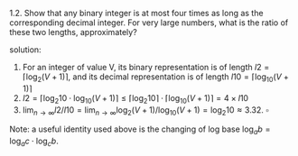 1.2. Show that any binary integer is at most four times as long as the corresponding decimal integer.
For very large numbers, what is the ratio of these two lengths, approximately?

solution:
1. For an integer of value V, its binary representation is of length $l2 = \lceil \log_2(V+1)\rceil$, and its decimal representation is of length $l10 = \lceil \log_{10}(V + 1)\rceil$
2. $l2 = \lceil \log_2 10 \cdot \log_{10}(V + 1)\rceil \le \lceil \log_2{10}\rceil \cdot \lceil \log_{10}(V+1) \rceil = 4\times l10$
3. $\lim_{n \to \infty} l2/l10 = \lim_{n \to \infty} \log_2(V+1)/\log_{10}(V+1) = \log_{2}10 \approx 3.32$. $\square$

Note: a useful identity used above is the changing of log base $\log_ab=\log_a c\cdot \log_c b$.
